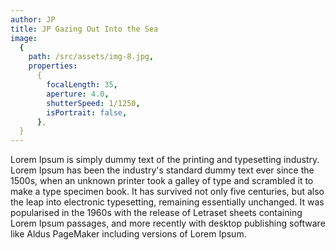 ```yaml
---
author: JP
title: JP Gazing Out Into the Sea
image:
  {
    path: /src/assets/img-8.jpg,
    properties:
      {
        focalLength: 35,
        aperture: 4.0,
        shutterSpeed: 1/1250,
        isPortrait: false,
      },
  }
---
```


Lorem Ipsum is simply dummy text of the printing and typesetting industry. Lorem Ipsum has been the industry's standard dummy text ever since the 1500s, when an unknown printer took a galley of type and scrambled it to make a type specimen book. It has survived not only five centuries, but also the leap into electronic typesetting, remaining essentially unchanged. It was popularised in the 1960s with the release of Letraset sheets containing Lorem Ipsum passages, and more recently with desktop publishing software like Aldus PageMaker including versions of Lorem Ipsum.
